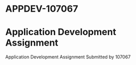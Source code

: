 # APPDEV-107067
# Application Development Assignment
Application Development Assignment
Submitted by 107067